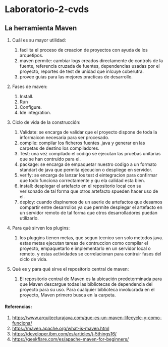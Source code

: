 # Laboratorio-2-cvds
## La herramienta Maven
1. Cuál es su mayor utilidad:
	1. facilita el proceso de creacion de proyectos con ayuda de los arquetipos.
	2. maven permite: cambiar logs creados directamente de controls de la fuente, referencia cruzada de fuentes, dependencias usadas por el proyecto, reportes de test de unidad que inlcuye coberutra.
	3. provee guias para las mejores practicas de desarrollo.

2. Fases de maven:
	1. Install.
	2. Run
	3. Configure.
	4. Ide integration.
3. Ciclo de vida de la construcción:
	1. Validate: se encarga de validar que el proyecto dispone de toda la informaicon necesaria para ser procesado.
	2. compile: compilar los ficheros fuentes .java y generar en las carpetas de destino los compiladores.
	3. Test: una vez compilado el codigo se ejecutan las pruebas unitarias que se han contruido para el.
	4. package: se encarga de empaquetar nuestro codigo a un formato standart de java que permita ejecucion o despliege en servidor.
	5. verify: se encarga de lanzar los test d eintegracion para confirmar que todo funciona correctamente y qu ela calidad esta bien.
	6. install: desplegar el artefacto en el repositorio local con su verisonado de tal forma que otros artefacto spueden hacer uso de el.
	7. deploy: cuando dispinemos de un aserie de artefactos que desamos compartir entre desarrollos ya que permite desplegar el artefacto en un servidor remoto de tal forma que otros desarrolladores puedan utilizarlo.

4. Para qué sirven los plugins:
	1. los pluggins tienen metas, que segun tecnico son solo metodos java. estas metas ejecutan tareas de contruccion como compilar el proyecto, empaquetarlo e implementarlo en un servidor local o remoto. y estas actividades se correlacionan para contruir fases del ciclo de vida.
5. Qué es y para qué sirve el repositorio central de maven:
	1. El repositorio central de Maven es la ubicación predeterminada para que Maven descargue todas las bibliotecas de dependencia del proyecto para su uso. Para cualquier biblioteca involucrada en el proyecto, Maven primero busca en la carpeta.







#### Referencias:
1. https://www.arquitecturajava.com/que-es-un-maven-lifecycle-y-como-funciona/
2. https://maven.apache.org/what-is-maven.html
3. https://developer.ibm.com/es/articles/j-5things16/
4. https://geekflare.com/es/apache-maven-for-beginners/

